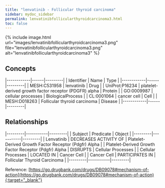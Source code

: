 ```yaml
---
title: "lenvatinib - Follicular thyroid carcinoma"
sidebar: mydoc_sidebar
permalink: lenvatinibfollicularthyroidcarcinoma3.html
toc: false 
---
```


{% include image.html url="images/lenvatinibfollicularthyroidcarcinoma3.png" file="lenvatinibfollicularthyroidcarcinoma3.png" alt="lenvatinibfollicularthyroidcarcinoma3" %}

## Concepts

|------------|------|---------|
| Identifier | Name | Type    |
|------------|------|---------|
| MESH:C531958 | lenvatinib | Drug |
| UniProt:P16234 | platelet-derived growth factor receptor (PDGFR) alpha | Protein |
| GO:0009987 | cellular processes | BiologicalProcess |
| CL:0001064 | cancer cell | Cell |
| MESH:D018263 | Follicular thyroid carcinoma | Disease |
|------------|------|---------|

## Relationships

|---------|-----------|---------|
| Subject | Predicate | Object  |
|---------|-----------|---------|
| Lenvatinib | DECREASES ACTIVITY OF | Platelet-Derived Growth Factor Receptor (Pdgfr) Alpha |
| Platelet-Derived Growth Factor Receptor (Pdgfr) Alpha | DISRUPTS | Cellular Processes |
| Cellular Processes | LOCATED IN | Cancer Cell |
| Cancer Cell | PARTICIPATES IN | Follicular Thyroid Carcinoma |
|---------|-----------|---------|

Reference: [https://go.drugbank.com/drugs/DB09078#mechanism-of-action](https://go.drugbank.com/drugs/DB09078#mechanism-of-action){:target="_blank"}